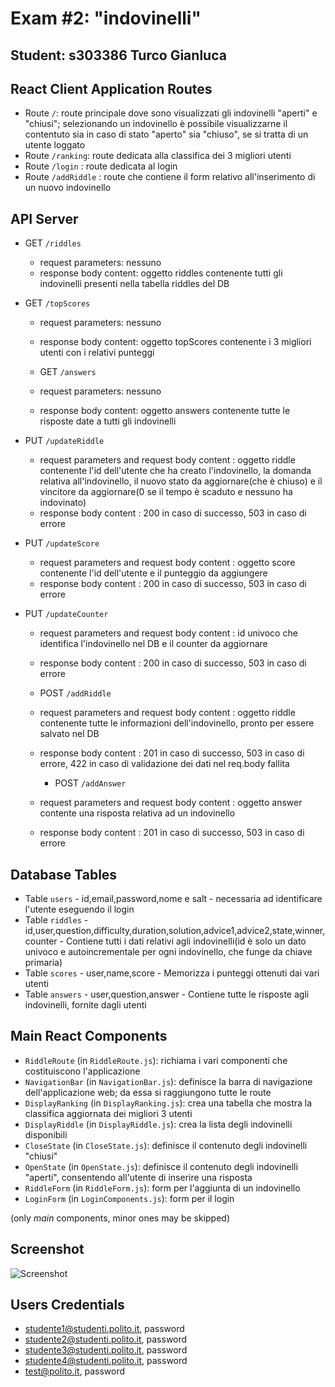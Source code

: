 # Exam #2: "indovinelli"
## Student: s303386 Turco Gianluca

## React Client Application Routes

- Route `/`: route principale dove sono visualizzati gli indovinelli "aperti" e "chiusi"; selezionando un indovinello è possibile visualizzarne il contentuto sia in caso di stato "aperto" sia "chiuso", se si tratta di un utente loggato
- Route `/ranking`: route dedicata alla classifica dei 3 migliori utenti 
- Route `/login` : route dedicata al login
- Route `/addRiddle` : route che contiene il form relativo all'inserimento di un nuovo indovinello

## API Server
- GET `/riddles`
  - request parameters: nessuno
  - response body content: oggetto riddles contenente tutti gli indovinelli presenti nella tabella riddles del DB

- GET `/topScores`
  - request parameters: nessuno
  - response body content: oggetto topScores contenente i 3 migliori utenti con i relativi punteggi

  - GET `/answers`
  - request parameters: nessuno
  - response body content: oggetto answers contenente tutte le risposte date a tutti gli indovinelli

- PUT `/updateRiddle`
  - request parameters and request body content : oggetto riddle contenente l'id dell'utente che ha creato l'indovinello, la domanda relativa all'indovinello, il nuovo stato da aggiornare(che è chiuso) e il vincitore da aggiornare(0 se il tempo è scaduto e nessuno ha indovinato) 
  - response body content : 200 in caso di successo, 503 in caso di errore

- PUT `/updateScore`
  - request parameters and request body content : oggetto score contenente l'id dell'utente e il punteggio da aggiungere 
  - response body content : 200 in caso di successo, 503 in caso di errore

- PUT `/updateCounter`
  - request parameters and request body content : id univoco che identifica l'indovinello nel DB e il counter da aggiornare 
  - response body content : 200 in caso di successo, 503 in caso di errore

  - POST `/addRiddle`
  - request parameters and request body content : oggetto riddle contenente tutte le informazioni dell'indovinello, pronto per essere salvato nel DB
  - response body content : 201 in caso di successo, 503 in caso di errore, 422 in caso di validazione dei dati nel req.body fallita

    - POST `/addAnswer`
  - request parameters and request body content : oggetto answer contente una risposta relativa ad un indovinello
  - response body content : 201 in caso di successo, 503 in caso di errore


## Database Tables

- Table `users` - id,email,password,nome e salt - necessaria ad identificare l'utente eseguendo il login
- Table `riddles` - id,user,question,difficulty,duration,solution,advice1,advice2,state,winner,counter - Contiene tutti i dati relativi agli indovinelli(id è solo un dato univoco e autoincrementale per ogni indovinello, che funge da chiave primaria)
- Table `scores` - user,name,score - Memorizza i punteggi ottenuti dai vari utenti
- Table `answers` -  user,question,answer - Contiene tutte le risposte agli indovinelli, fornite dagli utenti


## Main React Components

- `RiddleRoute` (in `RiddleRoute.js`): richiama i vari componenti che costituiscono l'applicazione
- `NavigationBar` (in `NavigationBar.js`): definisce la barra di navigazione dell'applicazione web; da essa si raggiungono tutte le route
- `DisplayRanking` (in `DisplayRanking.js`): crea una tabella che mostra la classifica aggiornata dei migliori 3 utenti
- `DisplayRiddle` (in `DisplayRiddle.js`): crea la lista degli indovinelli disponibili 
- `CloseState` (in `CloseState.js`): definisce il contenuto degli indovinelli "chiusi" 
- `OpenState` (in `OpenState.js`): definisce il contenuto degli indovinelli "aperti", consentendo all'utente di inserire una risposta
- `RiddleForm` (in `RiddleForm.js`): form per l'aggiunta di un indovinello
- `LoginForm` (in `LoginComponents.js`): form per il login

(only _main_ components, minor ones may be skipped)

## Screenshot

![Screenshot](./img/screenshot.jpg)

## Users Credentials

- studente1@studenti.polito.it, password 
- studente2@studenti.polito.it, password
- studente3@studenti.polito.it, password
- studente4@studenti.polito.it, password
- test@polito.it, password